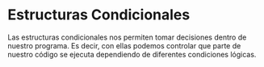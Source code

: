 # Estructuras Condicionales
Las estructuras condicionales nos permiten tomar decisiones dentro de nuestro programa. Es decir, con ellas podemos controlar que parte de nuestro código se ejecuta dependiendo de diferentes condiciones lógicas.

